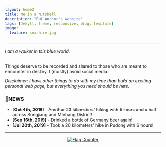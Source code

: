 ```yaml
---
layout: home2
title: Me in a Nutshell
description: "Rui Anchor's website"
tags: [Jekyll, theme, responsive, blog, template]
image:
  feature: seashore.jpg
---
```


----

<i>I am a walker in this blue world.</i>

<br />
Things deserve to be recorded and shared to those who are meant to encounter in destiny. I (mostly) avoid social media.

<br />

*Disclaimer: I have other things to do with my time than build an exciting personal web page, but everything you need should be here.*

### 📰NEWS
* **[Oct 4th, 2019]** - Another 23 kilometers' hiking with 5 hours and a half across Songjiang and Minhang District!<br>
* **[Sep 16th, 2019]** - Drinked a bottle of Germany beer again!<br>
* **[Jul 20th, 2019]** - Took a 20 kilometers' hike in Pudong with 6 hours!
  
----

<center><a href="https://info.flagcounter.com/IAC2"><img src="https://s11.flagcounter.com/count2/IAC2/bg_FFFFFF/txt_000000/border_CCCCCC/columns_2/maxflags_10/viewers_0/labels_0/pageviews_0/flags_0/percent_0/" alt="Flag Counter" border="0"></a></center><br>
